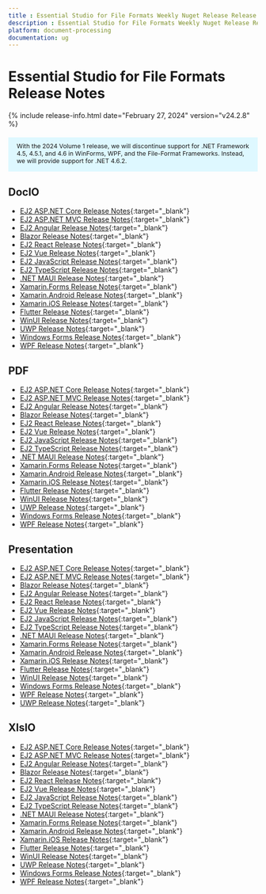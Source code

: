 ```yaml
---
title : Essential Studio for File Formats Weekly Nuget Release Release Notes  
description : Essential Studio for File Formats Weekly Nuget Release Release Notes  
platform: document-processing
documentation: ug
---
```


# Essential Studio for File Formats  Release Notes  

{% include release-info.html date="February 27, 2024" version="v24.2.8" %} 

<style>
#license {
    font-size: .88em!important;
	margin-top: 1.5em;     
	margin-bottom: 1.5em;
    background-color: #def8ff;
    padding: 10px 17px 14px;
}
</style>

<div id="license">
With the 2024 Volume 1 release, we will discontinue support for .NET Framework 4.5, 4.5.1, and 4.6 in WinForms, WPF, and the File-Format Frameworks. Instead, we will provide support for .NET 4.6.2.
</div>

## DocIO

* [EJ2 ASP.NET Core Release Notes](https://ej2.syncfusion.com/aspnetcore/documentation/release-notes/24.2.8#docio){:target="_blank"}
* [EJ2 ASP.NET MVC Release Notes](https://ej2.syncfusion.com/aspnetmvc/documentation/release-notes/24.2.8#docio){:target="_blank"}
* [EJ2 Angular Release Notes](https://ej2.syncfusion.com/angular/documentation/release-notes/24.2.8#docio){:target="_blank"}
* [Blazor Release Notes](https://blazor.syncfusion.com/documentation/release-notes/24.2.8#docio){:target="_blank"}
* [EJ2 React Release Notes](https://ej2.syncfusion.com/react/documentation/release-notes/24.2.8#docio){:target="_blank"}
* [EJ2 Vue  Release Notes](https://ej2.syncfusion.com/vue/documentation/release-notes/24.2.8#docio){:target="_blank"}
* [EJ2 JavaScript Release Notes](https://ej2.syncfusion.com/javascript/documentation/release-notes/24.2.8#docio){:target="_blank"}
* [EJ2 TypeScript Release Notes](https://ej2.syncfusion.com/documentation/release-notes/24.2.8#docio){:target="_blank"}
* [.NET MAUI Release Notes](/maui/release-notes/v24.2.8#docio){:target="_blank"}
* [Xamarin.Forms Release Notes](/xamarin/release-notes/v24.2.8#docio){:target="_blank"}
* [Xamarin.Android Release Notes](/xamarin-android/release-notes/v24.2.8#docio){:target="_blank"}
* [Xamarin.iOS Release Notes](/xamarin-ios/release-notes/v24.2.8#docio){:target="_blank"}
* [Flutter Release Notes](/flutter/release-notes/v24.2.8#docio){:target="_blank"}
* [WinUI Release Notes](/winui/release-notes/v24.2.8#docio){:target="_blank"}
* [UWP Release Notes](/uwp/release-notes/v24.2.8#docio){:target="_blank"}
* [Windows Forms Release Notes](/windowsforms/release-notes/v24.2.8#docio){:target="_blank"}
* [WPF Release Notes](/wpf/release-notes/v24.2.8#docio){:target="_blank"}



## PDF

* [EJ2 ASP.NET Core Release Notes](https://ej2.syncfusion.com/aspnetcore/documentation/release-notes/24.2.8#pdf){:target="_blank"}
* [EJ2 ASP.NET MVC Release Notes](https://ej2.syncfusion.com/aspnetmvc/documentation/release-notes/24.2.8#pdf){:target="_blank"}
* [EJ2 Angular Release Notes](https://ej2.syncfusion.com/angular/documentation/release-notes/24.2.8#pdf){:target="_blank"}
* [Blazor Release Notes](https://blazor.syncfusion.com/documentation/release-notes/24.2.8#pdf){:target="_blank"}
* [EJ2 React Release Notes](https://ej2.syncfusion.com/react/documentation/release-notes/24.2.8#pdf){:target="_blank"}
* [EJ2 Vue  Release Notes](https://ej2.syncfusion.com/vue/documentation/release-notes/24.2.8#pdf){:target="_blank"}
* [EJ2 JavaScript Release Notes](https://ej2.syncfusion.com/javascript/documentation/release-notes/24.2.8#pdf){:target="_blank"}
* [EJ2 TypeScript Release Notes](https://ej2.syncfusion.com/documentation/release-notes/24.2.8#pdf){:target="_blank"}
* [.NET MAUI Release Notes](/maui/release-notes/v24.2.8#pdf){:target="_blank"}
* [Xamarin.Forms Release Notes](/xamarin/release-notes/v24.2.8#pdf){:target="_blank"}
* [Xamarin.Android Release Notes](/xamarin-android/release-notes/v24.2.8#pdf){:target="_blank"}
* [Xamarin.iOS Release Notes](/xamarin-ios/release-notes/v24.2.8#pdf){:target="_blank"}
* [Flutter Release Notes](/flutter/release-notes/v24.2.8#pdf){:target="_blank"}
* [WinUI Release Notes](/winui/release-notes/v24.2.8#pdf){:target="_blank"}
* [UWP Release Notes](/uwp/release-notes/v24.2.8#pdf){:target="_blank"}
* [Windows Forms Release Notes](/windowsforms/release-notes/v24.2.8#pdf){:target="_blank"}
* [WPF Release Notes](/wpf/release-notes/v24.2.8#pdf){:target="_blank"}


## Presentation

* [EJ2 ASP.NET Core Release Notes](https://ej2.syncfusion.com/aspnetcore/documentation/release-notes/24.2.8#presentation){:target="_blank"}
* [EJ2 ASP.NET MVC Release Notes](https://ej2.syncfusion.com/aspnetmvc/documentation/release-notes/24.2.8#presentation){:target="_blank"}
* [Blazor Release Notes](https://blazor.syncfusion.com/documentation/release-notes/24.2.8#presentation){:target="_blank"}
* [EJ2 Angular Release Notes](https://ej2.syncfusion.com/angular/documentation/release-notes/24.2.8#presentation){:target="_blank"}
* [EJ2 React Release Notes](https://ej2.syncfusion.com/react/documentation/release-notes/24.2.8#presentation){:target="_blank"}
* [EJ2 Vue  Release Notes](https://ej2.syncfusion.com/vue/documentation/release-notes/24.2.8#presentation){:target="_blank"}
* [EJ2 JavaScript Release Notes](https://ej2.syncfusion.com/javascript/documentation/release-notes/24.2.8#presentation){:target="_blank"}
* [EJ2 TypeScript Release Notes](https://ej2.syncfusion.com/documentation/release-notes/24.2.8#presentation){:target="_blank"}
* [.NET MAUI Release Notes](/maui/release-notes/v24.2.8#presentation){:target="_blank"}
* [Xamarin.Forms Release Notes](/xamarin/release-notes/v24.2.8#presentation){:target="_blank"}
* [Xamarin.Android Release Notes](/xamarin-android/release-notes/v24.2.8#presentation){:target="_blank"}
* [Xamarin.iOS Release Notes](/xamarin-ios/release-notes/v24.2.8#presentation){:target="_blank"}
* [Flutter Release Notes](/flutter/release-notes/v24.2.8#presentation){:target="_blank"}
* [WinUI Release Notes](/winui/release-notes/v24.2.8#presentation){:target="_blank"}
* [Windows Forms Release Notes](/windowsforms/release-notes/v24.2.8#presentation){:target="_blank"}
* [WPF Release Notes](/wpf/release-notes/v24.2.8#presentation){:target="_blank"}
* [UWP Release Notes](/uwp/release-notes/v24.2.8#presentation){:target="_blank"}



## XlsIO

* [EJ2 ASP.NET Core Release Notes](https://ej2.syncfusion.com/aspnetcore/documentation/release-notes/24.2.8#xlsio){:target="_blank"}
* [EJ2 ASP.NET MVC Release Notes](https://ej2.syncfusion.com/aspnetmvc/documentation/release-notes/24.2.8#xlsio){:target="_blank"}
* [EJ2 Angular Release Notes](https://ej2.syncfusion.com/angular/documentation/release-notes/24.2.8#xlsio){:target="_blank"}
* [Blazor Release Notes](https://blazor.syncfusion.com/documentation/release-notes/24.2.8#xlsio){:target="_blank"}
* [EJ2 React Release Notes](https://ej2.syncfusion.com/react/documentation/release-notes/24.2.8#xlsio){:target="_blank"}
* [EJ2 Vue  Release Notes](https://ej2.syncfusion.com/vue/documentation/release-notes/24.2.8#xlsio){:target="_blank"}
* [EJ2 JavaScript Release Notes](https://ej2.syncfusion.com/javascript/documentation/release-notes/24.2.8#xlsio){:target="_blank"}
* [EJ2 TypeScript Release Notes](https://ej2.syncfusion.com/documentation/release-notes/24.2.8#xlsio){:target="_blank"}
* [.NET MAUI Release Notes](/maui/release-notes/v24.2.8#xlsio){:target="_blank"}
* [Xamarin.Forms Release Notes](/xamarin/release-notes/v24.2.8#xlsio){:target="_blank"}
* [Xamarin.Android Release Notes](/xamarin-android/release-notes/v24.2.8#xlsio){:target="_blank"}
* [Xamarin.iOS Release Notes](/xamarin-ios/release-notes/v24.2.8#xlsio){:target="_blank"}
* [Flutter Release Notes](/flutter/release-notes/v24.2.8#xlsio){:target="_blank"}
* [WinUI Release Notes](/winui/release-notes/v24.2.8#xlsio){:target="_blank"}
* [UWP Release Notes](/uwp/release-notes/v24.2.8#xlsio){:target="_blank"}
* [Windows Forms Release Notes](/windowsforms/release-notes/v24.2.8#xlsio){:target="_blank"}
* [WPF Release Notes](/wpf/release-notes/v24.2.8#xlsio){:target="_blank"}


